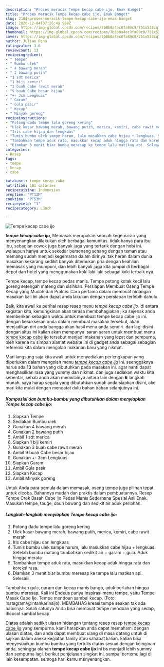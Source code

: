 ```yaml
---
description: "Proses meracik Tempe kecap cabe ijo, Enak Banget"
title: "Proses meracik Tempe kecap cabe ijo, Enak Banget"
slug: 2184-proses-meracik-tempe-kecap-cabe-ijo-enak-banget
date: 2020-12-04T07:26:48.969Z
image: https://img-global.cpcdn.com/recipes/7b8b0a4ec0fa89c9/751x532cq70/tempe-kecap-cabe-ijo-foto-resep-utama.jpg
thumbnail: https://img-global.cpcdn.com/recipes/7b8b0a4ec0fa89c9/751x532cq70/tempe-kecap-cabe-ijo-foto-resep-utama.jpg
cover: https://img-global.cpcdn.com/recipes/7b8b0a4ec0fa89c9/751x532cq70/tempe-kecap-cabe-ijo-foto-resep-utama.jpg
author: Julian Pena
ratingvalue: 3.6
reviewcount: 13
recipeingredient:
- " Tempe"
- " Bumbu ulek"
- " 4 bawang merah"
- " 2 bawang putih"
- "1 sdt merica"
- "1 biji kemiri"
- "3 buah cabe rawit merah"
- "9 buah Cabe besar hijau"
- "+- 3cm Lengkuas"
- " Garam"
- " Gula pasir"
- " Kecap"
- " Minyak goreng"
recipeinstructions:
- "Potong dadu tempe lalu goreng kering"
- "Ulek kasar bawang merah, bawang putih, merica, kemiri, cabe rawit merah"
- "Iris cabe hijau dan lengkuas"
- "Tumis bumbu ulek sampe harum, lalu masukkan cabe hijau + lengkuas. Setelah bumbu matang tambahkan sedikit air + garam + gula. Aduk hingga merata"
- "Tambahkan tempe aduk rata, masukkan kecap aduk hingga rata dan koreksi rasa."
- "Diamkan 3 menit biar bumbu meresap ke tempe lalu matikan api. Selesaiii."
categories:
- Resep
tags:
- tempe
- kecap
- cabe

katakunci: tempe kecap cabe 
nutrition: 181 calories
recipecuisine: Indonesian
preptime: "PT12M"
cooktime: "PT53M"
recipeyield: "1"
recipecategory: Lunch

---
```



![Tempe kecap cabe ijo](https://img-global.cpcdn.com/recipes/7b8b0a4ec0fa89c9/751x532cq70/tempe-kecap-cabe-ijo-foto-resep-utama.jpg)

<b><i>tempe kecap cabe ijo</i></b>, Memasak merupakan sebuah kegemaran yang menyenangkan dilakukan oleh berbagai komunitas. tidak hanya para ibu ibu, sebagian cowok juga banyak juga yang tertarik dengan hobi ini. walaupun hanya untuk sekedar bersenang senang dengan teman atau memang sudah menjadi kegemaran dalam dirinya. tak heran dalam dunia masakan sekarang sedikit banyak ditemukan pria dengan keahlian memasak yang mumpuni, dan lebih banyak juga kita jumpai di berbagai depot dan hotel yang menggunakan koki laki laki sebagai koki terbaik nya.

Tempe kecap, tempe kecap pedas manis. Tempe potong kotak kecil lalu goreng setengah mateng dan sisihkan. Persiapan Membuat Oseng Tempe Kecap yang Mudah dan Praktis: Cara pertama dalam membuat hidangan masakan kali ini akan dapat anda lakukan dengan persiapan terlebih dahulu.

Baik, kita awali ke perihal resep resep menu <i>tempe kecap cabe ijo</i>. di antara kegiatan kita, kemungkinan akan terasa membahagiakan jika sejenak anda memberikan sebagian waktu untuk membuat tempe kecap cabe ijo ini. dengan kesuksesan anda dalam membuat masakan tersebut, akan menjadikan diri anda bangga akan hasil menu anda sendiri. dan lagi disini dengan situs ini kalian akan mempunyai saran saran untuk membuat menu <u>tempe kecap cabe ijo</u> tersebut menjadi makanan yang lezat dan sempurna, oleh karena itu simpan alamat website ini di gadget anda sebagai sebagian referensi kita dalam mengolah makanan baru yang nikmat.


Mari langsung saja kita awali untuk menyediakan perlengkapan yang diperlukan dalam mengolah menu <u><i>tempe kecap cabe ijo</i></u> ini. seenggaknya harus ada <b>13</b> bahan yang dibutuhkan pada masakan ini. agar nanti dapat menghasilkan rasa yang yummy dan nikmat. dan juga sediakan waktu kita sebentar, sebab anda akan memulainya antara lain dengan <b>6</b> langkah mudah. saya harap segala yang dibutuhkan sudah anda siapkan disini, oke mari kita mulai dengan mencatat dulu bahan bahan selanjutnya ini.

<!--inarticleads1-->

##### Komposisi dan bumbu-bumbu yang dibutuhkan dalam menyiapkan Tempe kecap cabe ijo:

1. Siapkan  Tempe
1. Sediakan  Bumbu ulek
1. Gunakan  4 bawang merah
1. Gunakan  2 bawang putih
1. Ambil 1 sdt merica
1. Siapkan 1 biji kemiri
1. Gunakan 3 buah cabe rawit merah
1. Ambil 9 buah Cabe besar hijau
1. Gunakan +- 3cm Lengkuas
1. Siapkan  Garam
1. Ambil  Gula pasir
1. Siapkan  Kecap
1. Ambil  Minyak goreng


Untuk Anda para pemula dalam memasak, oseng tempe juga pilihan tepat untuk dicoba. Bahannya mudah dan praktis dalam pembuatannya. Resep Tempe Orek Basah Cabe Ijo Pedas Manis Sederhana Spesial Asli Enak. Masukan tempe, tauge, daun bawang dan sedikit air aduk perlahan. 

<!--inarticleads2-->

##### Langkah-langkah menyiapkan Tempe kecap cabe ijo:

1. Potong dadu tempe lalu goreng kering
1. Ulek kasar bawang merah, bawang putih, merica, kemiri, cabe rawit merah
1. Iris cabe hijau dan lengkuas
1. Tumis bumbu ulek sampe harum, lalu masukkan cabe hijau + lengkuas. Setelah bumbu matang tambahkan sedikit air + garam + gula. Aduk hingga merata
1. Tambahkan tempe aduk rata, masukkan kecap aduk hingga rata dan koreksi rasa.
1. Diamkan 3 menit biar bumbu meresap ke tempe lalu matikan api. Selesaiii.


Tambahkan gula, garam dan kecap manis bango, aduk perlahan hingga bumbu meresap. Kali ini Endeus punya inspirasi menu tempe, yaitu Tempe Masak Cabe Ijo. Tempe mendoan sambal kecap. (Foto: Instagram/@intankarinaijo). MEMBAHAS kreasi tempe seakan tak ada habisnya. Salah satunya Anda bisa membuat tempe mendoan yang sedap, dicocol sambal kecap. 

Diatas adalah sedikit ulasan hidangan tentang resep resep <u>tempe kecap cabe ijo</u> yang sempurna. kami harapkan anda dapat memahami dengan ulasan diatas, dan anda dapat membuat ulang di masa datang untuk di sajikan dalam aneka kegiatan family atau sahabat kalian. kalian bisa menyesuaikan bumbu bumbu yang tertulis diatas sesuai dengan keinginan anda, sehingga olahan <b>tempe kecap cabe ijo</b> ini bs menjadi lebih yummy dan sempurna lagi. berikut penjelasan singkat ini, sampai bertemu lagi di lain kesempatan. semoga hari kamu menyenangkan.
